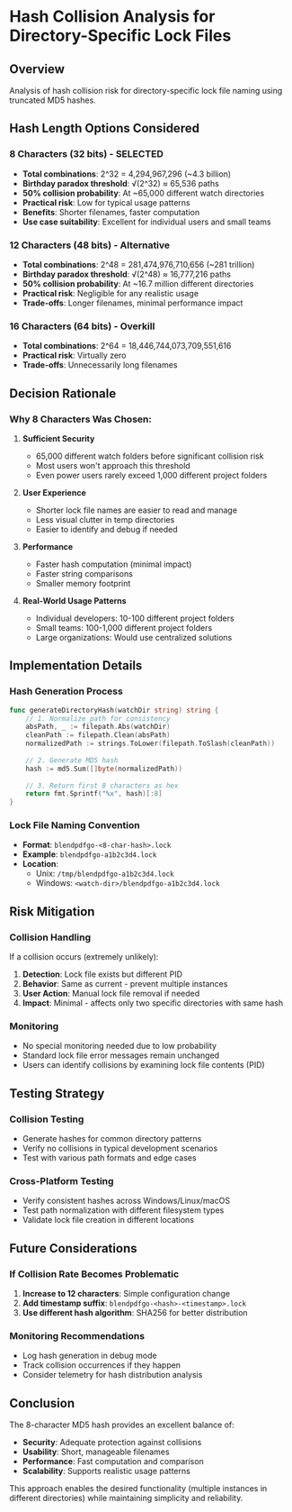 # Hash Collision Analysis for Directory-Specific Lock Files

## Overview
Analysis of hash collision risk for directory-specific lock file naming using truncated MD5 hashes.

## Hash Length Options Considered

### 8 Characters (32 bits) - **SELECTED**
- **Total combinations**: 2^32 = 4,294,967,296 (~4.3 billion)
- **Birthday paradox threshold**: √(2^32) ≈ 65,536 paths
- **50% collision probability**: At ~65,000 different watch directories
- **Practical risk**: Low for typical usage patterns
- **Benefits**: Shorter filenames, faster computation
- **Use case suitability**: Excellent for individual users and small teams

### 12 Characters (48 bits) - Alternative
- **Total combinations**: 2^48 = 281,474,976,710,656 (~281 trillion)
- **Birthday paradox threshold**: √(2^48) ≈ 16,777,216 paths
- **50% collision probability**: At ~16.7 million different directories
- **Practical risk**: Negligible for any realistic usage
- **Trade-offs**: Longer filenames, minimal performance impact

### 16 Characters (64 bits) - Overkill
- **Total combinations**: 2^64 = 18,446,744,073,709,551,616
- **Practical risk**: Virtually zero
- **Trade-offs**: Unnecessarily long filenames

## Decision Rationale

### Why 8 Characters Was Chosen:

1. **Sufficient Security**
   - 65,000 different watch folders before significant collision risk
   - Most users won't approach this threshold
   - Even power users rarely exceed 1,000 different project folders

2. **User Experience**
   - Shorter lock file names are easier to read and manage
   - Less visual clutter in temp directories
   - Easier to identify and debug if needed

3. **Performance**
   - Faster hash computation (minimal impact)
   - Faster string comparisons
   - Smaller memory footprint

4. **Real-World Usage Patterns**
   - Individual developers: 10-100 different project folders
   - Small teams: 100-1,000 different project folders
   - Large organizations: Would use centralized solutions

## Implementation Details

### Hash Generation Process
```go
func generateDirectoryHash(watchDir string) string {
    // 1. Normalize path for consistency
    absPath, _ := filepath.Abs(watchDir)
    cleanPath := filepath.Clean(absPath)
    normalizedPath := strings.ToLower(filepath.ToSlash(cleanPath))
    
    // 2. Generate MD5 hash
    hash := md5.Sum([]byte(normalizedPath))
    
    // 3. Return first 8 characters as hex
    return fmt.Sprintf("%x", hash)[:8]
}
```

### Lock File Naming Convention
- **Format**: `blendpdfgo-<8-char-hash>.lock`
- **Example**: `blendpdfgo-a1b2c3d4.lock`
- **Location**: 
  - Unix: `/tmp/blendpdfgo-a1b2c3d4.lock`
  - Windows: `<watch-dir>/blendpdfgo-a1b2c3d4.lock`

## Risk Mitigation

### Collision Handling
If a collision occurs (extremely unlikely):
1. **Detection**: Lock file exists but different PID
2. **Behavior**: Same as current - prevent multiple instances
3. **User Action**: Manual lock file removal if needed
4. **Impact**: Minimal - affects only two specific directories with same hash

### Monitoring
- No special monitoring needed due to low probability
- Standard lock file error messages remain unchanged
- Users can identify collisions by examining lock file contents (PID)

## Testing Strategy

### Collision Testing
- Generate hashes for common directory patterns
- Verify no collisions in typical development scenarios
- Test with various path formats and edge cases

### Cross-Platform Testing
- Verify consistent hashes across Windows/Linux/macOS
- Test path normalization with different filesystem types
- Validate lock file creation in different locations

## Future Considerations

### If Collision Rate Becomes Problematic
1. **Increase to 12 characters**: Simple configuration change
2. **Add timestamp suffix**: `blendpdfgo-<hash>-<timestamp>.lock`
3. **Use different hash algorithm**: SHA256 for better distribution

### Monitoring Recommendations
- Log hash generation in debug mode
- Track collision occurrences if they happen
- Consider telemetry for hash distribution analysis

## Conclusion

The 8-character MD5 hash provides an excellent balance of:
- **Security**: Adequate protection against collisions
- **Usability**: Short, manageable filenames
- **Performance**: Fast computation and comparison
- **Scalability**: Supports realistic usage patterns

This approach enables the desired functionality (multiple instances in different directories) while maintaining simplicity and reliability.
